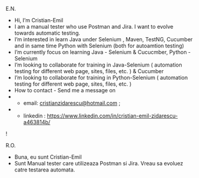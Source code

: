 E.N.
- Hi, I’m Cristian-Emil
- I am a manual tester who use Postman and Jira. I want to evolve towards automatic testing.
- I’m interested in learn Java under Selenium , Maven, TestNG, Cucumber and in same time Python with Selenium (both for autoamtion testing) 
- I’m currently focus on learning Java - Selenium & Cucucmber, Python - Selenium 
- I’m looking to collaborate for training in Java-Selenium ( automation testing for different web page, sites, files, etc. ) & Cucumber
- I’m looking to collaborate for training in Python-Selenium ( automation testing for different web page, sites, files, etc. )   
- How to contact - Send me a message on
- - email: cristianzidarescu@hotmail.com ;
- - linkedin : https://www.linkedin.com/in/cristian-emil-zidarescu-a463814b/


<!---
Cristian-Emil/Cristian-Emil is a ✨ special ✨ repository because its `README.md` (this file) appears on your GitHub profile.
You can click the Preview link to take a look at your changes.
--->
!

R.O.
- Buna, eu sunt Cristian-Emil
- Sunt Manual tester care utilizeaza Postman si Jira. Vreau sa evoluez catre testarea automata.
